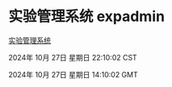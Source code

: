 # 实验管理系统 expadmin
[实验管理系统](http://219.139.197.74:56808/expadmin-782313d2-e1b1-4ea7-932e-3a55e6a1a4d0/)

2024年 10月 27日 星期日 22:10:02 CST

2024年 10月 27日 星期日 14:10:02 GMT
